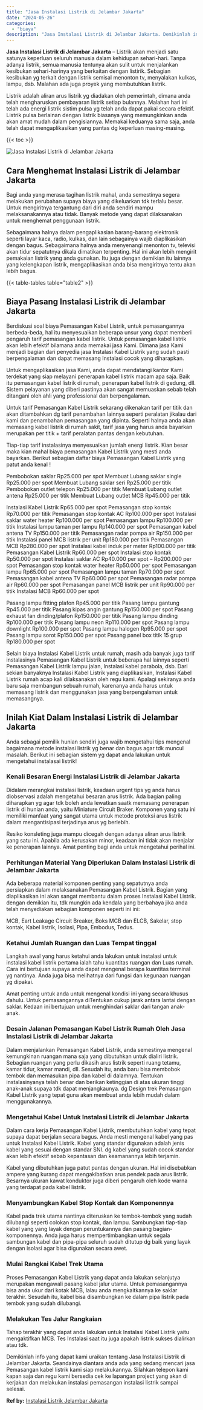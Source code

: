 ```yaml
---
title: "Jasa Instalasi Listrik di Jelambar Jakarta"
date: "2024-05-26"
categories: 
  - "biaya"
description: "Jasa Instalasi Listrik di Jelambar Jakarta. Demikinlah info yang dapat kami uraikan tentang Jasa Instalasi Listrik di Jelambar Jakarta. Seandainya diantara a..."
---
```


**Jasa Instalasi Listrik di Jelambar Jakarta** – Listrik akan menjadi satu satunya keperluan seluruh manusia dalam kehidupan sehari-hari. Tanpa adanya listrik, semua manusia tentunya akan sulit untuk menjalankan kesibukan sehari-harinya yang berkaitan dengan listirik. Sebagian kesibukan yg terkait dengan listrik semisal menonton tv, menyalakan kulkas, lampu, dsb. Malahan ada juga proyek yang membutuhkan listrik.

Listrik adalah aliran arus listrik yg diadakan oleh pemerintah, dimana anda telah mengharuskan pembayaran listrik setiap bulannya. Malahan hari ini telah ada energi listrik sistim pulsa yg telah anda dapat pakai secara efektif. Listrik pulsa berlainan dengan listrik biasanya yang memungkinkan anda akan amat mudah dalam pengisiannya. Memakai keduanya sama saja, anda telah dapat mengaplikasikan yang pantas dg keperluan masing-masing.

{{< toc >}}

![Jasa Instalasi Listrik di Jelambar Jakarta](/images/instalasi-listrik-murah15.png)

## Cara Menghemat Instalasi Listrik di Jelambar Jakarta

Bagi anda yang merasa tagihan listrik mahal, anda semestinya segera melakukan perubahan supaya biaya yang dikeluarkan tdk terlalu besar. Untuk mengiritnya tergantung dari diri anda sendiri mampu melaksanakannya atau tidak. Banyak metode yang dapat dilaksanakan untuk menghemat penggunaan listrik.

Sebagaimana halnya dalam pengaplikasian barang-barang elektronik seperti layar kaca, radio, kulkas, dan lain sebagainya wajib diaplikasikan dengan bagus. Sebagaimana halnya anda menyenangi menonton tv, televisi akan tidur sepatutnya dikala dimatikan terpenting. Hal ini akan lebih mengirit pemakaian listrik yang anda gunakan. Itu juga dengan demikian itu lainnya yang kelengkapan listrik, mengaplikasikan anda bisa mengiritnya tentu akan lebih bagus.

{{< table-tables table="table2" >}}

## Biaya Pasang Instalasi Listrik di Jelambar Jakarta

Berdiskusi soal biaya Pemasangan Kabel Listrik, untuk pemasangannya berbeda-beda, hal itu menyesuaikan beberapa unsur yang dapat memberi pengaruh tarif pemasangan kabel listrik. Untuk pemasangan kabel listrik akan lebih efektif bilamana anda memakai jasa Kami. Dimana jasa Kami menjadi bagian dari penyedia jasa Instalasi Kabel Listrik yang sudah pasti berpengalaman dan dapat memasang Instalasi cocok yang diharapkan.

Untuk mengaplikasikan jasa Kami, anda dapat mendatangi kantor Kami terdekat yang siap melayani penerapan kabel listrik macam apa saja. Baik itu pemasangan kabel listrik di rumah, penerapan kabel listrik di gedung, dll. Sistem pelayanan yang diberi pastinya akan sangat memuaskan sebab telah ditangani oleh ahli yang professional dan berpengalaman.

Untuk tarif Pemasangan Kabel Listrik sekarang dikenakan tarif per titik dan akan ditambahkan dg tarif penambahan lainnya seperti peralatan jikalau dari kami dan penambahan pemasangan yang dipinta. Seperti halnya anda akan memasang kabel listrik di rumah sakit, tarif jasa yang harus anda bayarkan merupakan per titik + tarif peralatan pantas dengan kebutuhan.

Tiap-tiap tarif instalasinya menyesuaikan jumlah energi listrik. Kian besar maka kian mahal biaya pemasangan Kabel Listrik yang mesti anda bayarkan. Berikut sebagian daftar biaya Pemasangan Kabel Listrik yang patut anda kenal !

Pembobokan saklar Rp25.000 per spot Membuat Lubang saklar single Rp25.000 per spot Membuat Lubang saklar seri Rp25.000 per titik Pembobokan outlet telepon Rp25.000 per titik Membuat Lubang outlet antena Rp25.000 per titik Membuat Lubang outlet MCB Rp45.000 per titik

Instalasi Kabel Listrik Rp65.000 per spot Pemasangan stop kontak Rp70.000 per titik Pemasangan stop kontak AC Rp100.000 per spot Instalasi saklar water heater Rp100.000 per spot Pemasangan lampu Rp100.000 per titik Instalasi lampu taman per lampu Rp140.000 per spot Pemasangan kabel antena TV Rp150.000 per titik Pemasangan radar pompa air Rp150.000 per titik Instalasi panel MCB listrik per unit Rp180.000 per titik Pemasangan MCB Rp280.000 per spot Instalasi kabel induk per meter Rp100.000 per titik Pemasangan Kabel Listrik Rp60.000 per spot Instalasi stop kontak Rp50.000 per spot Instalasi saklar AC Rp40.000 per spot – Rp200.000 per spot Pemasangan stop kontak water heater Rp50.000 per spot Pemasangan lampu Rp65.000 per spot Pemasangan lampu taman Rp70.000 per spot Pemasangan kabel antena TV Rp60.000 per spot Pemasangan radar pompa air Rp60.000 per spot Pemasangan panel MCB listrik per unit Rp90.000 per titik Instalasi MCB Rp60.000 per spot

Pasang lampu fitting plafon Rp45.000 per titik Pasang lampu gantung Rp45.000 per titik Pasang kipas angin gantung Rp150.000 per spot Pasang exhaust fan dinding/plafon Rp150.000 per titik Pasang lampu dinding Rp100.000 per titik Pasang lampu neon Rp110.000 per spot Pasang lampu downlight Rp100.000 per spot Pasang lampu halogen Rp95.000 per spot Pasang lampu sorot Rp150.000 per spot Pasang panel box titik 15 grup Rp180.000 per spot

Selain biaya Instalasi Kabel Listrik untuk rumah, masih ada banyak juga tarif instalasinya Pemasangan Kabel Listrik untuk beberapa hal lainnya seperti Pemasangan Kabel Listrik lampu jalan, Instalasi kabel parabola, dsb. Dari sekian banyaknya Instalasi Kabel Listrik yang diaplikasikan, Instalasi Kabel Listrik rumah acap kali dilaksanakan oleh regu kami. Apalagi sekiranya anda baru saja membangun sebuah rumah, karenanya anda harus untuk memasang listrik dan menggunakan jasa yang berpengalaman untuk memasangnya.

## Inilah Kiat Dalam Instalasi Listrik di Jelambar Jakarta


Anda sebagai pemilik hunian sendiri juga wajib mengetahui tips mengenal bagaimana metode instalasi listrik yg benar dan bagus agar tdk muncul masalah. Berikut ini sebagian sistem yg dapat anda lakukan untuk mengetahui instalasai listrik!

### Kenali Besaran Energi Instalasi Listrik di Jelambar Jakarta

Didalam merangkai instalasi listrik, keadaan urgent tips yg anda harus diobservasi adalah mengetahui besaran arus listrik. Ada bagian paling diharapkan yg agar tdk boleh anda lewatkan saatk memasang penerapan listrik di hunian anda, yaitu Miniature Circuit Braker. Komponen yang satu ini memiliki manfaat yang sangat utama untuk metode proteksi arus listrik dalam mengantisipasi terjadinya arus yg berlebih.

Resiko konsleting juga mampu dicegah dengan adanya aliran arus listrik yang satu ini. Apabila ada kerusakan minor, keadaan ini tidak akan menjalar ke penerapan lainnya. Amat penting bagi anda untuk mengetahui perihal ini.

### Perhitungan Material Yang Diperlukan Dalam Instalasi Listrik di Jelambar Jakarta

Ada beberapa material komponen penting yang sepatutnya anda persiapkan dalam melaksanakan Pemasangan Kabel Listrik. Bagian yang diaplikasikan ini akan sangat membantu dalam proses Instalasi Kabel Listrik. dengan demikian itu, tdk mungkin ada kendala yang berbahaya jika anda telah menyediakan sebagian komponen seperti ini ini:

MCB, Eart Leakage Circuit Breaker, Boks MCB dan ELCB, Sakelar, stop kontak, Kabel listrik, Isolasi, Pipa, Embodus, Tedus.

### Ketahui Jumlah Ruangan dan Luas Tempat tinggal

Langkah awal yang harus ketahui anda lakukan untuk instalasi untuk instalasi kabel listrik pertama ialah tahu kuantitas ruangan dan Luas rumah. Cara ini bertujuan supaya anda dapat mengenal berapa kuantitas terminal yg nantinya. Anda juga bisa melihatnya dari fungsi dan kegunaan ruangan yg dipakai.

Amat penting untuk anda untuk mengenal kondisi ini yang secara khusus dahulu. Untuk pemasangannya diTentukan cukup jarak antara lantai dengan saklar. Kedaan ini bertujuan untuk menghindari saklar dari tangan anak-anak.

### Desain Jalanan Pemasangan Kabel Listrik Rumah Oleh Jasa Instalasi Listrik di Jelambar Jakarta

Dalam menjalankan Pemasangan Kabel Listrik, anda semestinya mengenal kemungkinan ruangan mana saja yang dibutuhkan untuk dialiri listrik. Sebagian ruangan yang perlu dikasih arus listrik seperti ruang tetamu, kamar tidur, kamar mandi, dll. Sesudah itu, anda baru bisa membobok tembok dan memasukan pipa dan kabel di dalamnya. Tentukan instalasinyanya telah benar dan berikan ketinggian di atas ukuran tinggi anak-anak supaya tdk dapat menjangkaunya. dg Design trek Pemasangan Kabel Listrik yang tepat guna akan membuat anda lebih mudah dalam menggunakannya.

### Mengetahui Kabel Untuk Instalasi Listrik di Jelambar Jakarta

Dalam cara kerja Pemasangan Kabel Listrik, membutuhkan kabel yang tepat supaya dapat berjalan secara bagus. Anda mesti mengenal kabel yang pas untuk Instalasi Kabel Listrik. Kabel yang standar digunakan adalah jenis kabel yang sesuai dengan standar SNI. dg kabel yang sudah cocok standar akan lebih efektif sebab kepantasan dan keamanannya lebih terjamin.

Kabel yang dibutuhkan juga patut pantas dengan ukuran. Hal ini disebabkan ampere yang kurang dapat mengakibatkan arus pendek pada arus listrik. Besarnya ukuran kawat konduktor juga diberi pengaruh oleh kode warna yang terdapat pada kabel listrik.

### Menyambungkan Kabel Stop Kontak dan Komponennya

Kabel pada trek utama nantinya diteruskan ke tembok-tembok yang sudah dilubangi seperti colokan stop kontak, dan lampu. Sambungkan tiap-tiap kabel yang yang layak dengan peruntukannya dan pasang bagian-komponennya. Anda juga harus mempertimbangkan untuk segala sambungan kabel dan pipa-pipa seluruh sudah ditutup dg baik yang layak dengan isolasi agar bisa digunakan secara awet.

### Mulai Rangkai Kabel Trek Utama

Proses Pemasangan Kabel Listrik yang dapat anda lakukan selanjutya merupakan mengawali pasang kabel jalur utama. Untuk pemasangannya bisa anda ukur dari kotak MCB, lalau anda mengkaitkannya ke saklar terakhir. Sesudah itu, kabel bisa disambungkan ke dalam pipa listrik pada tembok yang sudah dilubangi.

### Melakukan Tes Jalur Rangkaian

Tahap terakhir yang dapat anda lakukan untuk Instalasi Kabel Listrik yaitu mengaktifkan MCB. Tes Instalasi saat itu juga apakah listrik sukses dialirkan atau tdk.

Demikinlah info yang dapat kami uraikan tentang Jasa Instalasi Listrik di Jelambar Jakarta. Seandainya diantara anda ada yang sedang mencari jasa Pemasangan kabel listrik kami siap melakukannya. Silahkan telepon kami kapan saja dan regu kami bersedia cek ke lapangan project yang akan di kerjakan dan melakukan instalasi pemasangan instalasi listrik sampai selesai.

**Ref by:** [Instalasi Listrik Jelambar Jakarta](https://id.wikipedia.org/wiki/Instalasi)
